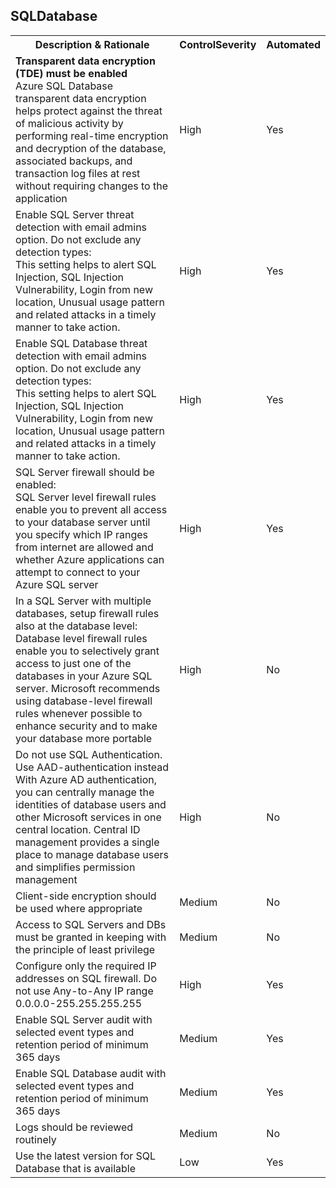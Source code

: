 ﻿<!DOCTYPE html PUBLIC "-//W3C//DTD XHTML 1.0 Strict//EN"  "http://www.w3.org/TR/xhtml1/DTD/xhtml1-strict.dtd">
<html xmlns="http://www.w3.org/1999/xhtml">
<head>

</head><body>
<H2>SQLDatabase</H2>
<table>
<colgroup><col/><col/><col/></colgroup>
<tr><th>Description & Rationale</th><th>ControlSeverity</th><th>Automated</th></tr>
<tr><td><b>Transparent data encryption (TDE) must be enabled</b><br/>Azure SQL Database transparent data encryption helps protect against the threat of malicious activity by performing real-time encryption and decryption of the database, associated backups, and transaction log files at rest without requiring changes to the application</td><td>High</td><td>Yes</td></tr>
<tr><td>Enable SQL Server threat detection with email admins option. Do not exclude any detection types:<br />This setting helps to alert SQL Injection, SQL Injection Vulnerability, Login from new location, Unusual usage pattern and related attacks in a timely manner to take action.</td><td>High</td><td>Yes</td></tr>
<tr><td>Enable SQL Database threat detection with email admins option. Do not exclude any detection types:<br />This setting helps to alert SQL Injection, SQL Injection Vulnerability, Login from new location, Unusual usage pattern and related attacks in a timely manner to take action.</td><td>High</td><td>Yes</td></tr>
<tr><td>SQL Server firewall should be enabled:<br /> SQL Server level firewall rules enable you to prevent all access to your database server until you specify which IP ranges from internet are allowed and whether Azure applications can attempt to connect to your Azure SQL server </td><td>High</td><td>Yes</td></tr>
<tr><td>In a SQL Server with multiple databases, setup firewall rules also at the database level: <br />Database level firewall rules enable you to selectively grant access to just one of the databases in your Azure SQL server. Microsoft recommends using database-level firewall rules whenever possible to enhance security and to make your database more portable</td><td>High</td><td>No</td></tr>
<tr><td>Do not use SQL Authentication. Use AAD-authentication instead<br /> With Azure AD authentication, you can centrally manage the identities of database users and other Microsoft services in one central location. Central ID management provides a single place to manage database users and simplifies permission management </td><td>High</td><td>No</td></tr>
<tr><td>Client-side encryption should be used where appropriate</td><td>Medium</td><td>No</td></tr>
<tr><td>Access to SQL Servers and DBs must be granted in keeping with the principle of least privilege</td><td>Medium</td><td>No</td></tr>
<tr><td>Configure only the required IP addresses on SQL firewall. Do not use Any-to-Any IP range 0.0.0.0-255.255.255.255</td><td>High</td><td>Yes</td></tr>
<tr><td>Enable SQL Server audit with selected event types and retention period of minimum 365 days</td><td>Medium</td><td>Yes</td></tr>
<tr><td>Enable SQL Database audit with selected event types and retention period of minimum 365 days</td><td>Medium</td><td>Yes</td></tr>
<tr><td>Logs should be reviewed routinely</td><td>Medium</td><td>No</td></tr>
<tr><td>Use the latest version for SQL Database that is available</td><td>Low</td><td>Yes</td></tr>
</table>
</body></html>
